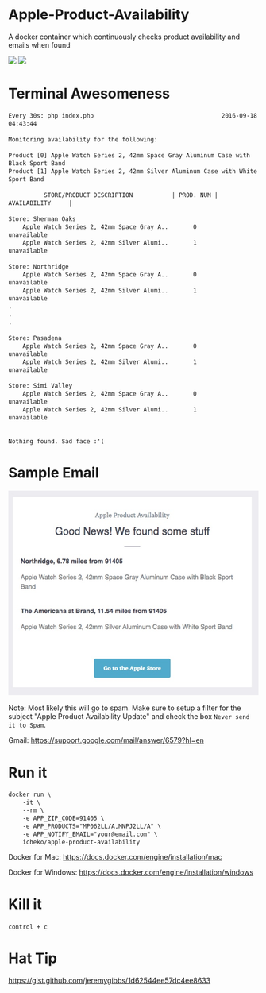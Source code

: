 # Apple-Product-Availability
A docker container which continuously checks product availability and emails when found

[![](https://images.microbadger.com/badges/image/icheko/apple-product-availability.svg)](http://microbadger.com/images/icheko/apple-product-availability "Get your own image badge on microbadger.com")
[![](https://images.microbadger.com/badges/version/icheko/apple-product-availability.svg)](http://microbadger.com/images/icheko/apple-product-availability "Get your own version badge on microbadger.com")

# Terminal Awesomeness
```
Every 30s: php index.php                                    2016-09-18 04:43:44

Monitoring availability for the following:

Product [0] Apple Watch Series 2, 42mm Space Gray Aluminum Case with Black Sport Band
Product [1] Apple Watch Series 2, 42mm Silver Aluminum Case with White Sport Band

          STORE/PRODUCT DESCRIPTION           | PROD. NUM |     AVAILABILITY     |

Store: Sherman Oaks
    Apple Watch Series 2, 42mm Space Gray A..       0           unavailable
    Apple Watch Series 2, 42mm Silver Alumi..       1           unavailable

Store: Northridge
    Apple Watch Series 2, 42mm Space Gray A..       0           unavailable
    Apple Watch Series 2, 42mm Silver Alumi..       1           unavailable
.
.
.

Store: Pasadena
    Apple Watch Series 2, 42mm Space Gray A..       0           unavailable
    Apple Watch Series 2, 42mm Silver Alumi..       1           unavailable

Store: Simi Valley
    Apple Watch Series 2, 42mm Space Gray A..       0           unavailable
    Apple Watch Series 2, 42mm Silver Alumi..       1           unavailable


Nothing found. Sad face :'(
```
# Sample Email
![Image of Yaktocat](https://raw.githubusercontent.com/icheko/apple-product-availability/master/email_example.jpg)

Note: Most likely this will go to spam. Make sure to setup a filter for the subject "Apple Product Availability Update" and check the box `Never send it to Spam`.

Gmail: https://support.google.com/mail/answer/6579?hl=en

# Run it
```
docker run \
	-it \
	--rm \
	-e APP_ZIP_CODE=91405 \
	-e APP_PRODUCTS="MP062LL/A,MNPJ2LL/A" \
	-e APP_NOTIFY_EMAIL="your@email.com" \
	icheko/apple-product-availability
```

Docker for Mac: https://docs.docker.com/engine/installation/mac

Docker for Windows: https://docs.docker.com/engine/installation/windows

# Kill it
`control + c`

# Hat Tip
https://gist.github.com/jeremygibbs/1d62544ee57dc4ee8633
